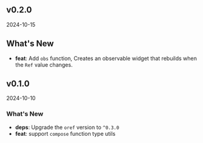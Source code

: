 ## v0.2.0

2024-10-15

## What's New

- **feat**: Add `obs` function, Creates an observable widget that rebuilds when the `Ref` value changes.

## v0.1.0

2024-10-10

### What's New

- **deps**: Upgrade the `oref` version to `^0.3.0`
- **feat**: support `compose` function type utils
